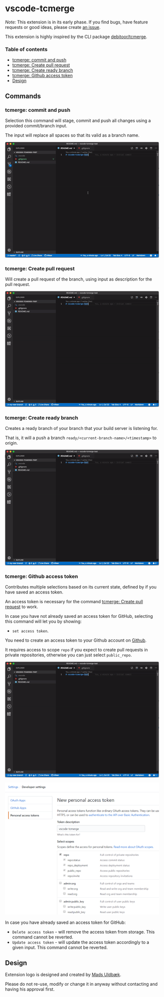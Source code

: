 # vscode-tcmerge

_Note:_ This extension is in its early phase. If you find bugs, have feature requests or good ideas, please create [an issue](https://github.com/hilleer/vscode-tcmerge/issues).

This extension is highly inspired by the CLI package [debitoor/tcmerge](https://github.com/debitoor/tcmerge).

### Table of contents

* [tcmerge: commit and push](#user-content-tcmerge-commit-and-push)
* [tcmerge: Create pull request](#user-content-tcmerge-create-pull-request)
* [tcmerge: Create ready branch](#user-content-tcmerge-create-ready-branch)
* [tcmerge: Github access token](#user-content-tcmerge-github-access-token)
* [Design](#user-content-design)

## Commands

### tcmerge: commit and push

Selection this command will stage, commit and push all changes using a provided commit/branch input.

The input will replace all spaces so that its valid as a branch name.

![commit-and-push.gif](https://raw.githubusercontent.com/hilleer/vscode-tcmerge/master/resources/commit-and-push.gif)

### tcmerge: Create pull request

Will create a pull request of the branch, using input as description for the pull request.

![ceeate-pull-request.gif](https://raw.githubusercontent.com/hilleer/vscode-tcmerge/master/resources/create-pull-request.gif)

### tcmerge: Create ready branch

Creates a ready branch of your branch that your build server is listening for.

That is, it will a push a branch `ready/<current-branch-name>/<timestamp>` to origin.

![create-ready-branch.gif](https://raw.githubusercontent.com/hilleer/vscode-tcmerge/master/resources/create-ready-branch.gif)

### tcmerge: Github access token

Contributes multiple selections based on its current state, defined by if you have saved an access token.

An access token is necessary for the command [tcmerge: Create pull request](#user-content-tcmerge-create-ready-branch) to work.

In case you have not already saved an access token for GitHub, selecting this command will let you by showing:

* `set access token`.

You need to create an access token to your Github account on [Github](https://github.com/settings/tokens/new).

It requires access to scope `repo` if you expect to create pull requests in private repositories, otherwise you can just select `public_repo`.

![create-access-token.gif](https://raw.githubusercontent.com/hilleer/vscode-tcmerge/master/resources/create-access-token.gif)

![github-access-token-setup.png](https://raw.githubusercontent.com/hilleer/vscode-tcmerge/master/resources/github-access-token-setup.png)

In case you have already saved an access token for GitHub:

* `Delete access token` - will remove the access token from storage. This command cannot be reverted.
* `Update access token` - will update the access token accordingly to a given input. This command cannot be reverted.

## Design

Extension logo is designed and created by [Mads Uldbæk](https://www.linkedin.com/in/madsuldbaek/).

Please do not re-use, modify or change it in anyway without contacting and having his approval first.